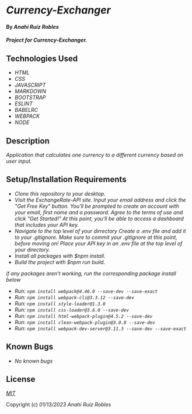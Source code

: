 # _Currency-Exchanger_

#### By _**Anahi Ruiz Robles**_

#### _Project for Currency-Exchanger._

## Technologies Used

* _HTML_
* _CSS_
* _JAVASCRIPT_
* _MARKDOWN_
* _BOOTSTRAP_
* _ESLINT_
* _BABELRC_
* _WEBPACK_
* _NODE_

## Description

_Application that calculates one currency to a different currency based on user input._


## Setup/Installation Requirements

* _Clone this repository to your desktop._
* _Visit the ExchangeRate-API site. Input your email address and click the "Get Free Key" button.
You'll be prompted to create an account with your email, first name and a password. Agree to the terms of use and click "Get Started!"
At this point, you'll be able to access a dashboard that includes your API key._
* _Navigate to the top level of your dirrectory Create a .env file and add it to your .gitignore. Make sure to commit your .gitignore at this point, before moving on!
Place your API key in an .env file at the top level of your directory._
* _Install all packages with $npm install._
* _Build the project with $npm run build._

_if any packages aren't working, run the corresponding package install below_

* _Run: ```npm install webpack@4.46.0 --save-dev --save-exact```_
* _Run: ```npm install webpack-cli@3.3.12 --save-dev```_
* _Run: ```npm install style-loader@1.3.0```_
* _Run: ```npm install css-loader@3.6.0 --save-dev```_
* _Run: ```npm install html-webpack-plugin@4.5.2 --save-dev```_
* _Run: ```npm install clean-webpack-plugin@3.0.0 --save-dev```_
* _Run: ```npm install webpack-dev-server@3.11.3 --save-dev --save-exact```_

## Known Bugs
* _No known bugs_

## License

_[MIT](https://choosealicense.com/licenses/mit/)_

Copyright (c) _01/13/2023_ _Anahi Ruiz Robles_